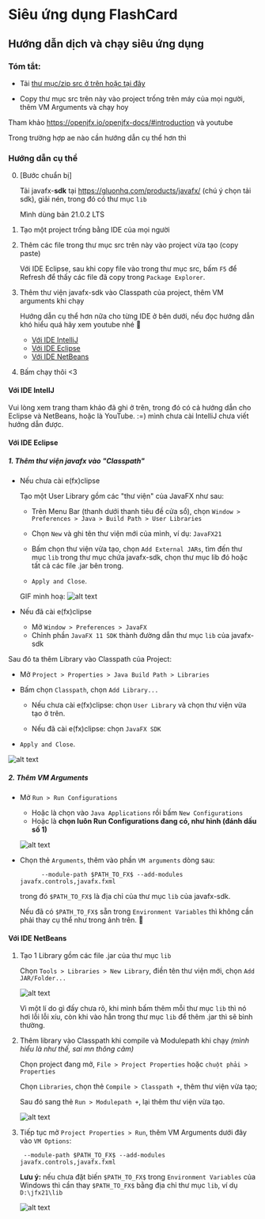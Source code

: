 # Siêu ứng dụng FlashCard

## Hướng dẫn dịch và chạy siêu ứng dụng

### Tóm tắt: 
* Tải [thư mục/zip src ở trên hoặc tại đây](https://github.com/uxlem/sieuungdung_jfx/releases/tag/pre)

* Copy thư mục src trên này vào project trống trên máy của mọi người, thêm VM Arguments và chạy hoy

Tham khảo https://openjfx.io/openjfx-docs/#introduction và youtube

Trong trường hợp ae nào cần hướng dẫn cụ thể hơn thì 

### Hướng dẫn cụ thể

0. [Bước chuẩn bị]
   
    Tải javafx-**sdk** tại https://gluonhq.com/products/javafx/ (chú ý chọn tải sdk), giải nén, trong đó có thư mục `lib`

    Mình dùng bản 21.0.2 LTS

1. Tạo một project trống bằng IDE của mọi người

2. Thêm các file trong thư mục src trên này vào project vừa tạo (copy paste)

    Với IDE Eclipse, sau khi copy file vào trong thư mục src, bấm `F5` để Refresh để thấy các file đã copy trong `Package Explorer`.

3. Thêm thư viện javafx-sdk vào Classpath của project, thêm VM arguments khi chạy

    Hướng dẫn cụ thể hơn nữa cho từng IDE ở bên dưới, nếu đọc hướng dẫn khó hiểu quá hãy xem youtube nhé 🥺

    * [Với IDE IntelliJ](#với-ide-intellj)
    * [Với IDE Eclipse](#với-ide-eclipse)
    * [Với IDE NetBeans](#với-ide-netbeans)

4. Bấm chạy thôi <3
    
#### Với IDE IntellJ
Vui lòng xem trang tham khảo đã ghi ở trên, trong đó có cả hướng dẫn cho Eclipse và NetBeans, hoặc là YouTube. :=) mình chưa cài IntelliJ chưa viết hướng dẫn được.

#### Với IDE Eclipse
##### 1. Thêm thư viện javafx vào "Classpath"

* Nếu chưa cài e(fx)clipse

    Tạo một User Library gồm các "thư viện" của JavaFX như sau:

    * Trên Menu Bar (thanh dưới thanh tiêu đề cửa sổ), chọn `Window > Preferences > Java > Build Path > User Libraries`
   
    * Chọn `New` và ghi tên thư viện mới của mình, ví dụ: `JavaFX21`
    * Bấm chọn thư viện vừa tạo, chọn `Add External JARs`, tìm đến thư mục `lib` trong thư mục chứa javafx-sdk, chọn thư mục lib đó hoặc tất cả các file .jar bên trong.
    * `Apply and Close`.
    
    GIF minh hoạ:
    ![alt text](mymd/eclipse_kw0VQAemoL.gif)

* Nếu đã cài e(fx)clipse
    * Mở `Window > Preferences > JavaFX`
    * Chỉnh phần `JavaFX 11 SDK` thành đường dẫn thư mục `lib` của javafx-sdk

Sau đó ta thêm Library vào Classpath của Project:

* Mở `Project > Properties > Java Build Path > Libraries`
* Bấm chọn `Classpath`, chọn `Add Library...`

    * Nếu chưa cài e(fx)clipse: chọn `User Library` và chọn thư viện vừa tạo ở trên.

    * Nếu đã cài e(fx)clipse: chọn `JavaFX SDK`

* `Apply and Close`.

![alt text](mymd/eclipse_7ZiJ5Ybc6W.gif)



##### 2. Thêm VM Arguments
* Mở `Run > Run Configurations`
    * Hoặc là chọn vào `Java Applications` rồi bấm `New Configurations`
    * Hoặc là **chọn luôn Run Configurations đang có, như hình (đánh dấu số 1)**

    ![alt text](mymd/image.png)

* Chọn thẻ `Arguments`, thêm vào phần `VM arguments` dòng sau:

            --module-path $PATH_TO_FX$ --add-modules javafx.controls,javafx.fxml

    trong đó `$PATH_TO_FX$` là địa chỉ của thư mục `lib` của javafx-sdk. 
    
    Nếu đã có `$PATH_TO_FX$` sẵn trong `Environment Variables` thì không cần phải thay cụ thể như trong ảnh trên. 🤔

#### Với IDE NetBeans
1. Tạo 1 Library gồm các file .jar của thư mục `lib`

    Chọn `Tools > Libraries > New Library`, điền tên thư viện mới, chọn `Add JAR/Folder...`

    ![alt text](mymd/netbeans64_hcQqHLA8Vh.gif)

    Vì một lí do gì đấy chưa rõ, khi mình bấm thêm mỗi thư mục `lib` thì nó hơi lỗi lỗi xíu, còn khi vào hẳn trong thư mục `lib` để thêm .jar thì sẽ bình thường.

2. Thêm library vào Classpath khi compile và Modulepath khi chạy *(mình hiểu là như thế, sai mn thông cảm)*
    
    Chọn project đang mở, `File > Project Properties` hoặc `chuột phải > Properties`

    Chọn `Libraries`, chọn thẻ `Compile > Classpath +`, thêm thư viện vừa tạo;

    Sau đó sang thẻ `Run > Modulepath +`, lại thêm thư viện vừa tạo.

    ![alt text](mymd/netbeans64_XkbkVQX3N2.gif)

3. Tiếp tục mở `Project Properties > Run`, thêm VM Arguments dưới đây vào `VM Options`:
        
        --module-path $PATH_TO_FX$ --add-modules javafx.controls,javafx.fxml

    **Lưu ý:** nếu chưa đặt biến `$PATH_TO_FX$` trong `Environment Variables` của Windows thì cần thay `$PATH_TO_FX$` bằng địa chỉ thư mục `lib`, ví dụ `D:\jfx21\lib`

    ![alt text](mymd/netbeans64_YZ69xHuRc9.gif)